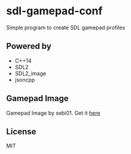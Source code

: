 # sdl-gamepad-conf

Simple program to create SDL gamepad profiles

## Powered by

* C++14
* SDL2
* SDL2_image
* jsoncpp

## Gamepad Image

Gamepad Image by sebi01. Get it [here](http://www.vecteezy.com/random-objects/56334-game-controller-vector)

## License

MIT
